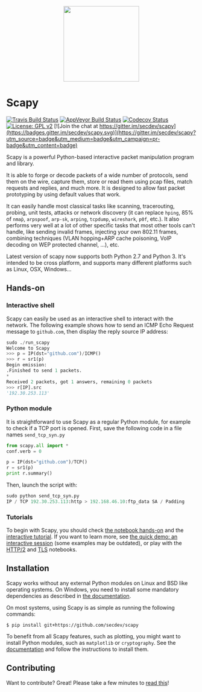 <p align="center">
  <img src="doc/scapy_logo.png" width=200>
</p>

# Scapy #

[![Travis Build Status](https://travis-ci.org/secdev/scapy.svg?branch=master)](https://travis-ci.org/secdev/scapy)
[![AppVeyor Build Status](https://ci.appveyor.com/api/projects/status/github/secdev/scapy?svg=true)](https://ci.appveyor.com/project/secdev/scapy)
[![Codecov Status](https://codecov.io/gh/secdev/scapy/branch/master/graph/badge.svg)](https://codecov.io/gh/secdev/scapy)
[![License: GPL v2](https://img.shields.io/badge/License-GPL%20v2-blue.svg)](LICENSE)
[![Join the chat at https://gitter.im/secdev/scapy](https://badges.gitter.im/secdev/scapy.svg)](https://gitter.im/secdev/scapy?utm_source=badge&utm_medium=badge&utm_campaign=pr-badge&utm_content=badge)


Scapy is a powerful Python-based interactive packet manipulation program and
library.

It is able to forge or decode packets of a wide number of protocols, send them
on the wire, capture them, store or read them using pcap files, match requests
and replies, and much more. It is designed to allow fast packet prototyping by
using default values that work.

It can easily handle most classical tasks like scanning, tracerouting, probing,
unit tests, attacks or network discovery (it can replace `hping`, 85% of `nmap̀`,
`arpspoof`, `arp-sk`, `arping`, `tcpdump`, `wireshark`, `p0f`, etc.). It also
performs very well at a lot of other specific tasks that most other tools can't
handle, like sending invalid frames, injecting your own 802.11 frames, combining
techniques (VLAN hopping+ARP cache poisoning, VoIP decoding on WEP protected
channel, ...), etc.

Latest version of scapy now supports both Python 2.7 and Python 3. It's intended to
be cross platform, and supports many different platforms such as Linux, OSX, Windows...

## Hands-on ##

### Interactive shell ###

Scapy can easily be used as an interactive shell to interact with the network.
The following example shows how to send an ICMP Echo Request message to
`github.com`, then display the reply source IP address:

```python
sudo ./run_scapy 
Welcome to Scapy
>>> p = IP(dst="github.com")/ICMP()
>>> r = sr1(p)
Begin emission:
.Finished to send 1 packets.
*
Received 2 packets, got 1 answers, remaining 0 packets
>>> r[IP].src
'192.30.253.113'
```

### Python module ###

It is straightforward to use Scapy as a regular Python module, for example to
check if a TCP port is opened. First, save the following code in a file names
`send_tcp_syn.py`

```python
from scapy.all import *
conf.verb = 0

p = IP(dst="github.com")/TCP()
r = sr1(p)
print r.summary()
```

Then, launch the script with:
```python
sudo python send_tcp_syn.py
IP / TCP 192.30.253.113:http > 192.168.46.10:ftp_data SA / Padding
```

### [](#tutorials)Tutorials ###

To begin with Scapy, you should check [the notebook
hands-on](doc/notebooks/Scapy%20in%2015%20minutes.ipynb) and the [interactive
tutorial](http://scapy.readthedocs.io/en/latest/usage.html#interactive-tutorial).
If you want to learn more, see [the quick demo: an interactive
session](http://scapy.readthedocs.io/en/latest/introduction.html#quick-demo)
(some examples may be outdated), or play with the
[HTTP/2](doc/notebooks/HTTP_2_Tuto.ipynb) and [TLS](doc/notebooks/tls)
notebooks.


## Installation ##

Scapy works without any external Python modules on Linux and BSD like operating
systems. On Windows, you need to install some mandatory dependencies as
described in [the
documentation](http://scapy.readthedocs.io/en/latest/installation.html#windows).

On most systems, using Scapy is as simple as running the following commands:
```
$ pip install git+https://github.com/secdev/scapy
```

To benefit from all Scapy features, such as plotting, you might want to install
Python modules, such as `matplotlib` or `cryptography`. See the
[documentation](http://scapy.readthedocs.io/en/latest/installation.html) and
follow the instructions to install them.


## Contributing ##

Want to contribute? Great! Please take a few minutes to
[read this](CONTRIBUTING.md)!
